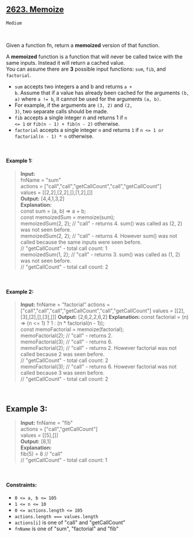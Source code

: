 

## [2623. Memoize](https://leetcode.com/problems/memoize/description/)

<code>Medium</code>

<br>

Given a function fn, return a __memoized__ version of that function.

A __memoized__ function is a function that will never be called twice with the same inputs. Instead it will return a cached value.  
You can assume there are __3__ possible input functions: <code>sum</code>, <code>fib</code>, and <code>factorial</code>.  
- <code>sum</code> accepts two integers a and b and returns <code>a + b</code>. Assume that if a value has already been cached for the arguments <code>(b, a)</code> where <code>a != b</code>, it cannot be used for the arguments <code>(a, b)</code>.
- For example, if the arguments are <code>(3, 2)</code> and <code>(2, 3)</code>, two separate calls should be made.  
- <code>fib</code> accepts a single integer n and returns 1 if <code>n <= 1</code> or <code>fib(n - 1) + fib(n - 2)</code> otherwise.  
- <code>factorial</code> accepts a single integer <code>n</code> and returns <code>1</code> if <code>n <= 1 or factorial(n - 1) * n</code> otherwise.  
 

<br>

#### Example 1:

> __Input:__   
> fnName = "sum"  
> actions = ["call","call","getCallCount","call","getCallCount"]  
> values = [[2,2],[2,2],[],[1,2],[]]  
> __Output:__  [4,4,1,3,2]  
> __Explanation:__  
> const sum = (a, b) => a + b;  
> const memoizedSum = memoize(sum);  
> memoizedSum(2, 2); // "call" - returns 4. sum() was called as (2, 2) was not seen before.  
> memoizedSum(2, 2); // "call" - returns 4. However sum() was not called because the same inputs were seen before.  
> // "getCallCount" - total call count: 1  
> memoizedSum(1, 2); // "call" - returns 3. sum() was called as (1, 2) was not seen before.  
> // "getCallCount" - total call count: 2  

<br>

#### Example 2:

> __Input:__ 
> fnName = "factorial"
> actions = ["call","call","call","getCallCount","call","getCallCount"]
> values = [[2],[3],[2],[],[3],[]]
> __Output:__  [2,6,2,2,6,2]
> __Explanation:__
> const factorial = (n) => (n <= 1) ? 1 : (n * factorial(n - 1));  
> const memoFactorial = memoize(factorial);  
> memoFactorial(2); // "call" - returns 2.  
> memoFactorial(3); // "call" - returns 6.  
> memoFactorial(2); // "call" - returns 2. However factorial was not called because 2 was seen before.  
> // "getCallCount" - total call count: 2  
> memoFactorial(3); // "call" - returns 6. However factorial was not called because 3 was seen before.  
> // "getCallCount" - total call count: 2  

<br>

## Example 3:

> __Input:__ 
> fnName = "fib"  
> actions = ["call","getCallCount"]  
> values = [[5],[]]  
> __Output:__  [8,1]  
> __Explanation:__  
> fib(5) = 8 // "call"  
> // "getCallCount" - total call count: 1  
 

<br>

#### Constraints:

- <code>0 <= a, b <= 105</code>
- <code>1 <= n <= 10</code>
- <code>0 <= actions.length <= 105</code>
- <code>actions.length === values.length</code>
- <code>actions[i]</code> is one of "call" and "getCallCount"
- <code>fnName</code> is one of "sum", "factorial" and "fib"

